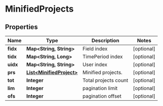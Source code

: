 
# MinifiedProjects

## Properties
Name | Type | Description | Notes
------------ | ------------- | ------------- | -------------
**fidx** | **Map&lt;String, String&gt;** | Field index |  [optional]
**tidx** | **Map&lt;String, Long&gt;** | TimePeriod index |  [optional]
**uidx** | **Map&lt;String, String&gt;** | User index |  [optional]
**prs** | [**List&lt;MinifiedProject&gt;**](MinifiedProject.md) | Minified projects. |  [optional]
**tot** | **Integer** | Total projects count |  [optional]
**lim** | **Integer** | pagination limit |  [optional]
**ofs** | **Integer** | pagination offset |  [optional]



